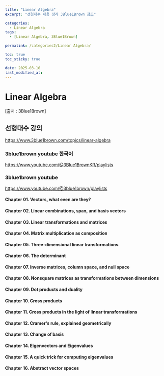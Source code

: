 ```yaml
---
title: "Linear Algebra"
excerpt: "선형대수 내용 정리 3Blue1Brown 참조"

categories:
  - Linear Algebra
tags:
  - [Linear Algebra, 3Blue1Brown]

permalink: /categories2/Linear Algebra/

toc: true
toc_sticky: true

date: 2025-03-10
last_modified_at:
---
```


# Linear Algebra
[출처 : 3Blue1Brown]


## 선형대수 강의
<https://www.3blue1brown.com/topics/linear-algebra>
### 3blue1brown youtube 한국어
<https://www.youtube.com/@3Blue1BrownKR/playlists>
### 3blue1brown youtube
<https://www.youtube.com/@3blue1brown/playlists>



#### Chapter 01. Vectors, what even are they?

#### Chapter 02. Linear combinations, span, and basis vectors

#### Chapter 03. Linear transformations and matrices

#### Chapter 04. Matrix multiplication as composition

#### Chapter 05. Three-dimensional linear transformations

#### Chapter 06. The determinant

#### Chapter 07. Inverse matrices, column space, and null space

#### Chapter 08. Nonsquare matrices as transformations between dimensions

#### Chapter 09. Dot products and duality

#### Chapter 10. Cross products

#### Chapter 11. Cross products in the light of linear transformations

#### Chapter 12. Cramer's rule, explained geometrically

#### Chapter 13. Change of basis

#### Chapter 14. Eigenvectors and Eigenvalues

#### Chapter 15. A quick trick for computing eigenvalues

#### Chapter 16. Abstract vector spaces